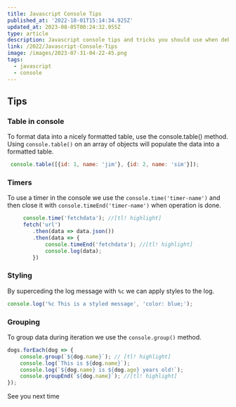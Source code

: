 ```yaml
---
title: Javascript Console Tips
published_at: '2022-10-01T15:14:34.925Z'
updated_at: 2023-08-05T00:24:32.955Z
type: article
description: Javascript console tips and tricks you should use when debugging
link: /2022/Javascript-Console-Tips
image: /images/2023-07-31-04-22-45.png
tags:
  - javascript
  - console
---
```


## Tips

### Table in console
To format data into a nicely formatted table, use the console.table() method. Using `console.table()` on an array of objects will populate the data into a formatted table.

```javascript 
 console.table([{id: 1, name: 'jim'}, {id: 2, name: 'sim'}]);
```

### Timers
To use a timer in the console we use the `console.time('timer-name')` 
    and then close it with `console.timeEnd('timer-name')`
     when operation is done.

```javascript  
     console.time('fetchdata'); //[tl! highlight]
     fetch('url')
        .then(data => data.json())
        .then(data => {
            console.timeEnd('fetchdata'); //[tl! highlight]
            console.log(data);
        })
```

### Styling

By superceding the log message with `%c` we can apply styles to the log.

```js
console.log('%c This is a styled message', 'color: blue;');
```
### Grouping
To group data during iteration we use the `console.group()` method.

```javascript
dogs.forEach(dog => {
    console.group(`${dog.name}`); // [tl! highlight]
    console.log(`This is ${dog.name}`);
    console.log(`${dog.name} is ${dog.age} years old!`);
    console.groupEnd(`${dog.name}`); //[tl! highlight]
});
```

See you next time

